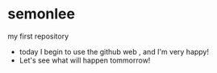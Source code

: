 # semonlee
my first repository

- today I begin to use the github web , and I'm very happy!
- Let's see what will happen tommorrow!
